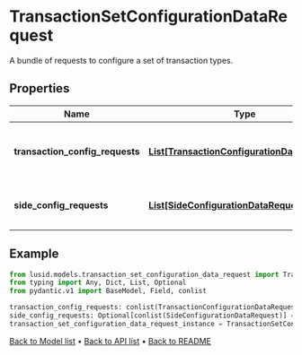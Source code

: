 # TransactionSetConfigurationDataRequest

A bundle of requests to configure a set of transaction types.
## Properties
Name | Type | Description | Notes
------------ | ------------- | ------------- | -------------
**transaction_config_requests** | [**List[TransactionConfigurationDataRequest]**](TransactionConfigurationDataRequest.md) | Collection of transaction type models | 
**side_config_requests** | [**List[SideConfigurationDataRequest]**](SideConfigurationDataRequest.md) | Collection of side definition requests. | [optional] 
## Example

```python
from lusid.models.transaction_set_configuration_data_request import TransactionSetConfigurationDataRequest
from typing import Any, Dict, List, Optional
from pydantic.v1 import BaseModel, Field, conlist

transaction_config_requests: conlist(TransactionConfigurationDataRequest) = # Replace with your value
side_config_requests: Optional[conlist(SideConfigurationDataRequest)] = # Replace with your value
transaction_set_configuration_data_request_instance = TransactionSetConfigurationDataRequest(transaction_config_requests=transaction_config_requests, side_config_requests=side_config_requests)

```

[Back to Model list](../README.md#documentation-for-models) &#8226; [Back to API list](../README.md#documentation-for-api-endpoints) &#8226; [Back to README](../README.md)


